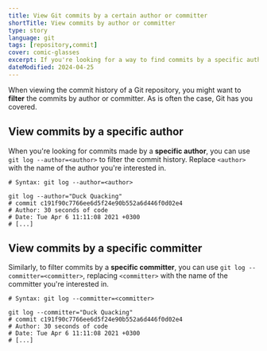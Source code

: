 ```yaml
---
title: View Git commits by a certain author or committer
shortTitle: View commits by author or committer
type: story
language: git
tags: [repository,commit]
cover: comic-glasses
excerpt: If you're looking for a way to find commits by a specific author or committer in a Git repository, look no further.
dateModified: 2024-04-25
---
```


When viewing the commit history of a Git repository, you might want to **filter** the commits by author or committer. As is often the case, Git has you covered.

## View commits by a specific author

When you're looking for commits made by a **specific author**, you can use `git log --author=<author>` to filter the commit history. Replace `<author>` with the name of the author you're interested in.

```shell
# Syntax: git log --author=<author>

git log --author="Duck Quacking"
# commit c191f90c7766ee6d5f24e90b552a6d446f0d02e4
# Author: 30 seconds of code
# Date: Tue Apr 6 11:11:08 2021 +0300
# [...]
```

## View commits by a specific committer

Similarly, to filter commits by a **specific committer**, you can use `git log --committer=<committer>`, replacing `<committer>` with the name of the committer you're interested in.

```shell
# Syntax: git log --committer=<committer>

git log --committer="Duck Quacking"
# commit c191f90c7766ee6d5f24e90b552a6d446f0d02e4
# Author: 30 seconds of code
# Date: Tue Apr 6 11:11:08 2021 +0300
# [...]
```

